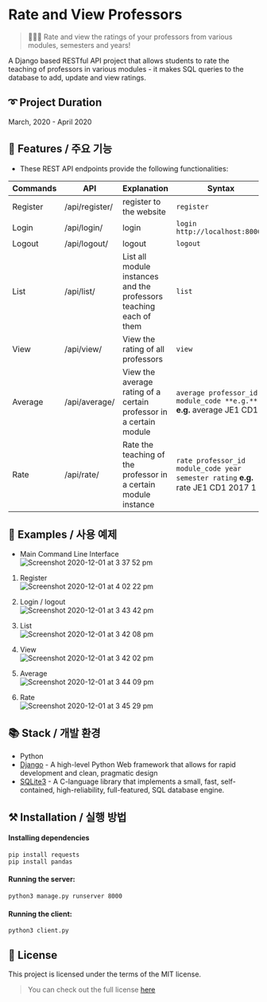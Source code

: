 # Rate and View Professors
> 👩🏻‍💻 Rate and view the ratings of your professors from various modules, semesters and years!

A Django based RESTful API project that allows students to rate the teaching of professors in various modules - it makes SQL queries to the database to add, update and view ratings.



## ➰ Project Duration
March, 2020 - April 2020



## 🎨 Features / 주요 기능
- These REST API endpoints provide the following functionalities:

Commands | API | Explanation | Syntax
-- | -- | -- | --
Register | /api/register/ | register to the website | `register`
Login | /api/login/ | login | `login http://localhost:8000/`
Logout | /api/logout/ | logout | `logout`
List | /api/list/ | List all module instances and the professors teaching each of them | `list`
View | /api/view/ | View the rating of all professors | `view`
Average | /api/average/ | View the average rating of a certain professor in a certain module | `average professor_id module_code **e.g.**` **e.g.** average JE1 CD1
Rate | /api/rate/ | Rate the teaching of the professor in a certain module instance | `rate professor_id module_code year semester rating` **e.g.** rate JE1 CD1 2017 1 4




## 🐾 Examples / 사용 예제
- Main Command Line Interface  
![Screenshot 2020-12-01 at 3 37 52 pm](https://user-images.githubusercontent.com/33334078/100707710-6da9a700-33ee-11eb-824d-dc303a4f7416.png)

1. Register  
![Screenshot 2020-12-01 at 4 02 22 pm](https://user-images.githubusercontent.com/33334078/100707805-9af65500-33ee-11eb-9e24-09ed4e526054.png)

2. Login / logout  
![Screenshot 2020-12-01 at 3 43 42 pm](https://user-images.githubusercontent.com/33334078/100707179-98473000-33ed-11eb-8c2c-b89796c5318c.png)

3. List  
![Screenshot 2020-12-01 at 3 42 08 pm](https://user-images.githubusercontent.com/33334078/100707157-8ebdc800-33ed-11eb-9956-80212643baec.png)

4. View  
![Screenshot 2020-12-01 at 3 42 02 pm](https://user-images.githubusercontent.com/33334078/100707129-836a9c80-33ed-11eb-9b6b-766732b9f690.png)

5. Average  
![Screenshot 2020-12-01 at 3 44 09 pm](https://user-images.githubusercontent.com/33334078/100707197-a006d480-33ed-11eb-874f-cd8be77178c0.png)

6. Rate  
![Screenshot 2020-12-01 at 3 45 29 pm](https://user-images.githubusercontent.com/33334078/100707203-a1380180-33ed-11eb-880e-9423f1a4f4ed.png)




## 📚 Stack / 개발 환경
- Python
- [Django](https://www.djangoproject.com) - A high-level Python Web framework that allows for rapid development and clean, pragmatic design
- [SQLite3](https://www.sqlite.org) - A C-language library that implements a small, fast, self-contained, high-reliability, full-featured, SQL database engine.


## ⚒ Installation / 실행 방법

#### Installing dependencies
`pip install requests`  
`pip install pandas`

#### Running the server:  
`python3 manage.py runserver 8000`

#### Running the client:
`python3 client.py`



## 📜 License
This project is licensed under the terms of the MIT license.
> You can check out the full license [here](#https://opensource.org/licenses/mit-license.php)
